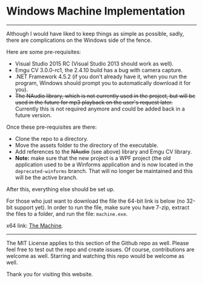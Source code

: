 # Windows Machine Implementation

---

Although I would have liked to keep things as simple as possible, sadly, there are complications on the Windows side of the fence. 

Here are some pre-requisites:
* Visual Studio 2015 RC (Visual Studio 2013 should work as well).
* Emgu CV 3.0.0-rc1, the 2.4.10 build has a bug with camera capture.
* .NET Framework 4.5.2 (if you don't already have it, when you run the program, Windows should prompt you to automatically download it for you).
* ~~The NAudio library, which is not currently used in the project, but will be used in the future for mp3 playback on the user's request later.~~ Currently this is not required anymore and could be added back in a future version.

Once these pre-requisites are there:
* Clone the repo to a directory.
* Move the assets folder to the directory of the executable.
* Add references to the ~~NAudio~~ (see above) library and Emgu CV library.
* **Note:** make sure that the new project is a WPF project (the old application used to be a Winforms application and is now located in the `deprecated-winforms` branch. That will no longer be maintained and this will be the active branch.

After this, everything else should be set up.

For those who just want to download the file the 64-bit link is below (no 32-bit support yet). In order to run the file, make sure you have 7-zip, extract the files to a folder, and run the file: `machine.exe`.

x64 link: [The Machine](https://mega.nz/#!OZ0mxaQZ!ClG6S7iX8SAtrnxhkPSbPou72iKNpaNbQrdgQpKq4zM).

---

The MIT License applies to this section of the Github repo as well. Please feel free to test out the repo and create issues. Of course, contributions are welcome as well. Starring and watching this repo would be welcome as well.

Thank you for visiting this website.
